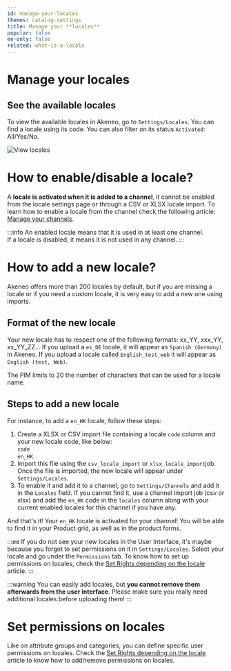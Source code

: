 ```yaml
---
id: manage-your-locales
themes: catalog-settings
title: Manage your **locales**
popular: false
ee-only: false
related: what-is-a-locale
---
```


# Manage your locales

## See the available locales 

To view the available locales in Akeneo, go to `Settings/Locales`. You can find a locale using its code. You can also filter on its status `Activated`: All/Yes/No.

![View locales](../img/Settings_Locales.png)

# How to enable/disable a locale?

A **locale is activated when it is added to a channel**, it cannot be enabled from the locale settings page or through a CSV or XLSX locale import. To learn how to enable a locale from the channel check the following article: [Manage your channels](/articles/manage-your-channels.html).

:::info
An enabled locale means that it is used in at least one channel.  
If a locale is disabled, it means it is not used in any channel.
:::

# How to add a new locale?

Akeneo offers more than 200 locales by default, but if you are missing a locale or if you need a custom locale, it is very easy to add a new one using imports.

## Format of the new locale

Your new locale has to respect one of the following formats: xx_YY, xxx_YY, xx_YY_ZZ... If you upload a `es_DE` locale, it will appear as `Spanish (Germany)` in Akeneo. If you upload a locale called `English_test_web` it will appear as `English (test, Web)`. 

The PIM limits to 20 the number of characters that can be used for a locale name.

## Steps to add a new locale

For instance, to add a `en_HK` locale, follow these steps:
1.  Create a XLSX or CSV import file containing a locale `code` column and your new locale code, like below:  
  `code`  
  `en_HK`  
1.  Import this file using the `csv_locale_import` or `xlsx_locale_import`job. Once the file is imported, the new locale will appear under `Settings/Locales`.
1.  To enable it and add it to a channel, go to `Settings/Channels` and add it in the `Locales` field. If you cannot find it, use a channel import job (csv or xlsx) and add the `en_HK` code in the `locales` column along with your current enabled locales for this channel if you have any.

And that's it! Your `en_HK` locale is activated for your channel! You will be able to find it in your Product grid, as well as in the product forms.

:::ee
If you do not see your new locales in the User Interface, it's maybe because you forgot to set permissions on it in `Settings/Locales`. Select your locale and go under the `Permissions` tab. To know how to set up permissions on locales, check the [Set Rights depending on the locale](/articles/access-rights-on-products.html#rights-depending-on-the-locale) article.
:::

:::warning
You can easily add locales, but **you cannot remove them afterwards from the user interface**. Please make sure you really need additional locales before uploading them!
:::

# Set permissions on locales

Like on attribute groups and categories, you can define specific user permissions on locales. Check the [Set Rights depending on the locale](/articles/access-rights-on-products.html#rights-depending-on-the-locale) article to know how to add/remove permissions on locales.
